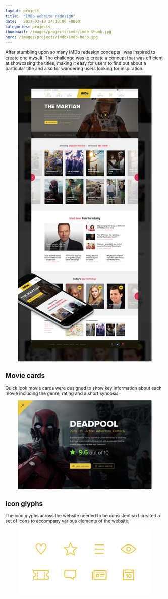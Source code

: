 ```yaml
---
layout: project
title:  "IMDb website redesign"
date:   2017-03-19 14:10:00 +0000
categories: projects
thumbnail: /images/projects/imdb/imdb-thumb.jpg
hero: /images/projects/imdb/imdb-hero.jpg
---
```


After stumbling upon so many IMDb redesign concepts I was inspired to create one myself. The challenge was to create a concept that was efficient at showcasing the titles, making it easy for users to find out about a particular title and also for wandering users looking for inspiration.

<figure><img src="/images/projects/imdb/imdb-homepage.jpg" alt="IMDb homepage" class="responsive"/></figure>

## Movie cards
Quick look movie cards were designed to show key information about each movie including the genre, rating and a short synopsis.

<figure><img src="/images/projects/imdb/imdb-card.jpg" alt="Deadpool movie card" class="fixed"/></figure>

## Icon glyphs
The icon glyphs across the website needed to be consistent so I created a set of icons to accompany various elements of the website.

<figure><img src="/images/projects/imdb/imdb-icons.png" alt="IMDb icon set grid" class="fixed"/></figure>